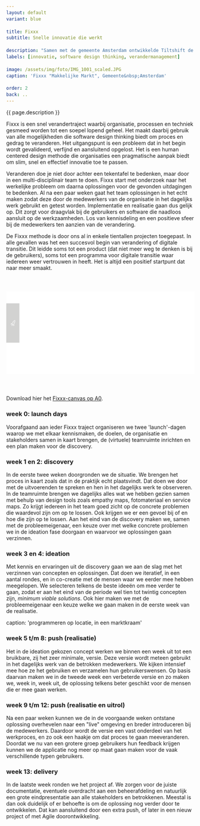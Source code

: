 ```yaml
---
layout: default
variant: blue

title: Fixxx
subtitle: Snelle innovatie die werkt

description: "Samen met de gemeente Amsterdam ontwikkelde Tiltshift de Fixxx methode voor snelle innovatie. Deze aanpak is kort, praktisch en gebaseerd op software design thinking. Het is opgebouwd uit een aantal vaste onderdelen: launch days, discovery, ideation, push (development) en delivery."
labels: [innovatie, software design thinking, verandermanagement]

image: /assets/img/foto/IMG_1001_scaled.JPG
caption: 'Fixxx "Makkelijke Markt", Gemeente&nbsp;Amsterdam'

order: 2
back: ..
---
```

{{ page.description }}

Fixxx is een snel verandertraject waarbij organisatie, processen en techniek gesmeed worden tot een soepel lopend geheel. Het maakt daarbij gebruik van alle mogelijkheden die software design thinking biedt om proces en gedrag te veranderen. Het uitgangspunt is een probleem dat in het begin wordt gevalideerd, verfijnd en aansluitend opgelost. Het is een human centered design methode die organisaties een pragmatische aanpak biedt om slim, snel en effectief innovatie toe te passen.

Veranderen doe je niet door achter een tekentafel te bedenken, maar door in een multi-disciplinair team te doen. Fixxx start met onderzoek naar het werkelijke probleem om daarna oplossingen voor de gevonden uitdagingen te bedenken. Al na een paar weken gaat het team oplossingen in het echt maken zodat deze door de medewerkers van de organisatie in het dagelijks werk gebruikt en getest worden. Implementatie en realisatie gaan dus gelijk op. Dit zorgt voor draagvlak bij de gebruikers en software die naadloos aansluit op de werkzaamheden. Los van kennisdeling en een positieve sfeer bij de medewerkers ten aanzien van de verandering.

De Fixxx methode is door ons al in enkele tientallen projecten toegepast. In alle gevallen was het een succesvol begin van verandering of digitale transitie. Dit leidde soms tot een product (dat niet meer weg te denken is bij de gebruikers), soms tot een programma voor digitale transitie waar iedereen weer vertrouwen in heeft. Het is altijd een positief startpunt dat naar meer smaakt.

<img style="margin: 40px 0;" src="/assets/img/foto/fixxx-methode-canvas.svg">

Download hier het [Fixxx-canvas op A0](/assets/pdf/TiltShiftFixxxCanvasA0.pdf).

### week 0: launch days

Voorafgaand aan ieder Fixxx traject organiseren we twee 'launch'-dagen waarop we met elkaar kennismaken, de doelen, de organisatie en stakeholders samen in kaart brengen, de (virtuele) teamruimte inrichten en een plan maken voor de discovery.

### week 1 en 2: discovery

In de eerste twee weken doorgronden we de situatie. We brengen het proces in kaart zoals dat in de praktijk echt plaatsvindt. Dat doen we door met de uitvoerenden te spreken en hen in het dagelijks werk te observeren. In de teamruimte brengen we dagelijks alles wat we hebben gezien samen met behulp van design tools zoals empathy maps, fotomateriaal en service maps. Zo krijgt iedereen in het team goed zicht op de concrete problemen die waardevol zijn om op te lossen. Ook krijgen we er een gevoel bij of en hoe die zijn op te lossen. Aan het eind van de discovery maken we, samen met de probleemeigenaar, een keuze over met welke concrete problemen we in de ideation fase doorgaan en waarvoor we oplossingen gaan verzinnen.

### week 3 en 4: ideation

Met kennis en ervaringen uit de discovery gaan we aan de slag met het verzinnen van concepten en oplossingen. Dat doen we iteratief, in een aantal rondes, en in co-creatie met de mensen waar we eerder mee hebben meegelopen. We selecteren telkens de beste ideeën om mee verder te gaan, zodat er aan het eind van de periode wel tien tot twintig concepten zijn, <em>minimum viable solutions</em>. Ook hier maken we met de probleemeigenaar een keuze welke we gaan maken in de eerste week van de realisatie.

<div class="article-image" style="background-image: url(/assets/img/foto/FixxxMethode-makkelijkemarkt.jpg)">
    caption: 'programmeren op locatie, in een marktkraam'
    <div class="slope"></div>
    <div class="slope slope--flip"></div>
</div>

### week 5 t/m 8: push (realisatie)

Het in de ideation gekozen concept werken we binnen een week uit tot een bruikbare, zij het zeer minimale, versie. Deze versie wordt meteen gebruikt in het dagelijks werk van de betrokken medewerkers. We kijken intensief mee hoe ze het gebruiken en verzamelen hun gebruikerswensen. Op basis daarvan maken we in de tweede week een verbeterde versie en zo maken we, week in, week uit, de oplossing telkens beter geschikt voor de mensen die er mee gaan werken. 

### week 9 t/m 12: push (realisatie en uitrol)

Na een paar weken kunnen we de in de voorgaande weken ontstane oplossing overhevelen naar een "live" omgeving en breder introduceren bij de medewerkers. Daardoor wordt de versie een vast onderdeel van het werkproces, en zo ook een haakje om dat proces te gaan meeveranderen. Doordat we nu van een grotere groep gebruikers hun feedback krijgen kunnen we de applicatie nog meer op maat gaan maken voor de vaak verschillende typen gebruikers.

### week 13: delivery

In de laatste week ronden we het project af. We zorgen voor de juiste documentatie, eventuele overdracht aan een beheerafdeling en natuurlijk een grote eindpresentatie aan alle stakeholders en betrokkenen. Meestal is dan ook duidelijk of er behoefte is om de oplossing nog verder door te ontwikkelen. Dat kan aansluitend door een extra push, of later in een nieuw project of met Agile doorontwikkeling.
